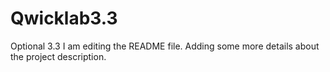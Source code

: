 # Qwicklab3.3
Optional 3.3
I am editing the README file. Adding some more details about the project description.

